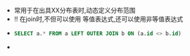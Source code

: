 - 常用于在出具XX分布表时,动态定义分布范围
- !! 在join时,不但可以使用 等值表达式,还可以使用非等值表达式
- ```SQL 
  SELECT a.* FROM a LEFT OUTER JOIN b ON (a.id <> b.id)
  ```
-